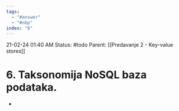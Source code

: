 ```yaml
---
tags:
  - "#answer"
  - "#nbp"
index: "6"
---
```

21-02-24  01:40 AM
Status: #todo 
Parent: [[Predavanje 2 - Key-value stores]]
# 6. Taksonomija NoSQL baza podataka.

- 